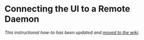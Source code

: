 # Connecting the UI to a Remote Daemon

_This instructional how-to has been updated and [moved to the wiki](https://github.com/Mogua-Network/mogua-blockchain/wiki/Connecting-the-UI-to-a-remote-daemon)._
